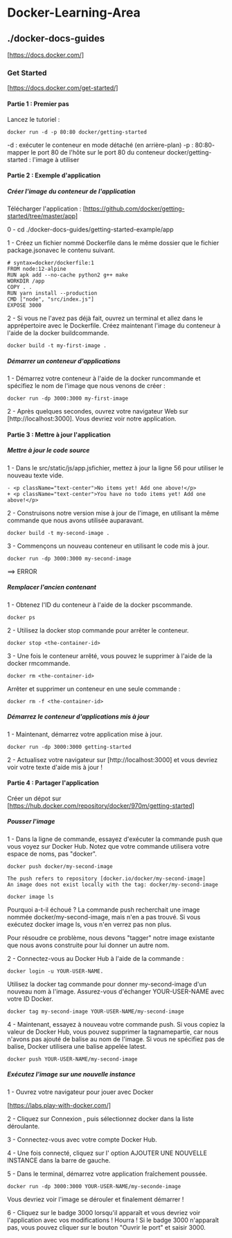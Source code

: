 # Docker-Learning-Area

## ./docker-docs-guides

[https://docs.docker.com/]

### Get Started

[https://docs.docker.com/get-started/]

#### Partie 1 : Premier pas

Lancez le tutoriel :

    docker run -d -p 80:80 docker/getting-started

-d : exécuter le conteneur en mode détaché (en arrière-plan)
-p : 80:80- mapper le port 80 de l'hôte sur le port 80 du conteneur
docker/getting-started : l'image à utiliser

#### Partie 2 : Exemple d'application

##### Créer l'image du conteneur de l'application

Télécharger l'application :
[https://github.com/docker/getting-started/tree/master/app]

0 - cd ./docker-docs-guides/getting-started-example/app

1 - Créez un fichier nommé Dockerfile dans le même dossier que le fichier package.jsonavec le contenu suivant.

    # syntax=docker/dockerfile:1
    FROM node:12-alpine
    RUN apk add --no-cache python2 g++ make
    WORKDIR /app
    COPY . .
    RUN yarn install --production
    CMD ["node", "src/index.js"]
    EXPOSE 3000

2 - Si vous ne l'avez pas déjà fait, ouvrez un terminal et allez dans le apprépertoire avec le Dockerfile. Créez maintenant l'image du conteneur à l'aide de la docker buildcommande.

    docker build -t my-first-image .

##### Démarrer un conteneur d'applications

1 - Démarrez votre conteneur à l'aide de la docker runcommande et spécifiez le nom de l'image que nous venons de créer :

    docker run -dp 3000:3000 my-first-image

2 - Après quelques secondes, ouvrez votre navigateur Web sur [http://localhost:3000]. Vous devriez voir notre application.

#### Partie 3 : Mettre à jour l'application

##### Mettre à jour le code source

1 - Dans le src/static/js/app.jsfichier, mettez à jour la ligne 56 pour utiliser le nouveau texte vide.

    - <p className="text-center">No items yet! Add one above!</p>
    + <p className="text-center">You have no todo items yet! Add one above!</p>

2 - Construisons notre version mise à jour de l'image, en utilisant la même commande que nous avons utilisée auparavant.

    docker build -t my-second-image .

3 - Commençons un nouveau conteneur en utilisant le code mis à jour.

    docker run -dp 3000:3000 my-second-image

==> ERROR

##### Remplacer l'ancien contenant

1 - Obtenez l'ID du conteneur à l'aide de la docker pscommande.

    docker ps

2 - Utilisez la docker stop commande pour arrêter le conteneur.

    docker stop <the-container-id>

3 - Une fois le conteneur arrêté, vous pouvez le supprimer à l'aide de la docker rmcommande.

    docker rm <the-container-id>

Arrêter et supprimer un conteneur en une seule commande :

    docker rm -f <the-container-id>

##### Démarrez le conteneur d'applications mis à jour

1 - Maintenant, démarrez votre application mise à jour.

    docker run -dp 3000:3000 getting-started

2 - Actualisez votre navigateur sur [http://localhost:3000] et vous devriez voir votre texte d'aide mis à jour !

#### Partie 4 : Partager l'application

Créer un dépot sur [https://hub.docker.com/repository/docker/970m/getting-started]

##### Pousser l'image

1 - Dans la ligne de commande, essayez d'exécuter la commande push que vous voyez sur Docker Hub. Notez que votre commande utilisera votre espace de noms, pas "docker".

    docker push docker/my-second-image
    
    The push refers to repository [docker.io/docker/my-second-image]
    An image does not exist locally with the tag: docker/my-second-image

    docker image ls

Pourquoi a-t-il échoué ? La commande push recherchait une image nommée docker/my-second-image, mais n'en a pas trouvé. Si vous exécutez docker image ls, vous n'en verrez pas non plus.

Pour résoudre ce problème, nous devons "tagger" notre image existante que nous avons construite pour lui donner un autre nom.

2 - Connectez-vous au Docker Hub à l'aide de la commande :

    docker login -u YOUR-USER-NAME.

Utilisez la docker tag commande pour donner my-second-image d'un nouveau nom à l'image. Assurez-vous d'échanger YOUR-USER-NAME avec votre ID Docker.

    docker tag my-second-image YOUR-USER-NAME/my-second-image

4 - Maintenant, essayez à nouveau votre commande push. Si vous copiez la valeur de Docker Hub, vous pouvez supprimer la tagnamepartie, car nous n'avons pas ajouté de balise au nom de l'image. Si vous ne spécifiez pas de balise, Docker utilisera une balise appelée latest.

    docker push YOUR-USER-NAME/my-second-image

##### Exécutez l'image sur une nouvelle instance



1 - Ouvrez votre navigateur pour jouer avec Docker

[https://labs.play-with-docker.com/]

2 - Cliquez sur Connexion , puis sélectionnez docker dans la liste déroulante.

3 - Connectez-vous avec votre compte Docker Hub.

4 - Une fois connecté, cliquez sur l' option AJOUTER UNE NOUVELLE INSTANCE dans la barre de gauche.

5 - Dans le terminal, démarrez votre application fraîchement poussée.

    docker run -dp 3000:3000 YOUR-USER-NAME/my-seconde-image

Vous devriez voir l'image se dérouler et finalement démarrer !

6 - Cliquez sur le badge 3000 lorsqu'il apparaît et vous devriez voir l'application avec vos modifications ! Hourra ! Si le badge 3000 n'apparaît pas, vous pouvez cliquer sur le bouton "Ouvrir le port" et saisir 3000.
